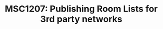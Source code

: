 ---
title: "MSC1207: Publishing Room Lists for 3rd party networks"
published: false
created_at: "2018-05-10"
category: ux
description:
keywords: merged
client_stats:
server_stats:
  synapse:
    all:
      merged: y
sdk_stats:
services_stats:
footnotes:
notes:
links:
 - title: "PR for MSC1207"
   link: "https://github.com/matrix-org/matrix-doc/issues/1207"
 - title: Documentation
   link: "https://docs.google.com/document/d/12mVuOT7Qoa49L_PQAPjavoK9c2nalYEFOHxJOmH5j-w/edit"
---